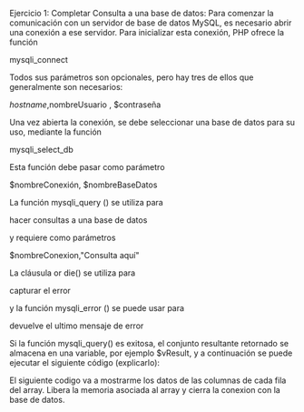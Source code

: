 Ejercicio 1: Completar
Consulta a una base de datos: Para comenzar la comunicación con un servidor de base de datos MySQL, es
necesario abrir una conexión a ese servidor. Para inicializar esta conexión, PHP ofrece la función

mysqli_connect

Todos sus parámetros son opcionales, pero hay tres de ellos que generalmente son necesarios:

$hostname ,$nombreUsuario , $contraseña

Una vez abierta la conexión, se debe seleccionar una base de datos para su uso, mediante la función

mysqli_select_db 

Esta función debe pasar como parámetro

$nombreConexión, $nombreBaseDatos

La función mysqli_query () se utiliza para

hacer consultas a una base de datos 

y requiere como parámetros

$nombreConexion,"Consulta aquí"

La cláusula or die() se utiliza para

capturar el error

y la función mysqli_error () se puede usar para

devuelve el ultimo mensaje de error 

Si la función mysqli_query() es exitosa, el conjunto resultante retornado se almacena en una variable, por ejemplo
$vResult, y a continuación se puede ejecutar el siguiente código (explicarlo):


<?php
while ($fila = mysqli_fetch_array($vResultado))
{
?>
<tr>
 <td><?php echo ($fila[0]); ?></td>
 <td><?php echo ($fila[1]); ?></td>
 <td><?php echo ($fila[2']); ?></td>
</tr>
<tr>
 <td colspan="5">
<?php
}
mysqli_free_result($vResultado);
mysqli_close($link);
?>

El siguiente codigo va a mostrarme los datos de las columnas de cada fila del array. Libera la memoria asociada al array y cierra la conexion con la base de datos.
